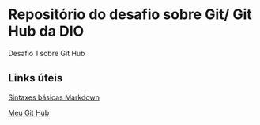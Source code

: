 # Repositório do desafio sobre Git/ Git Hub da DIO
Desafio 1 sobre Git Hub


## Links úteis

[Sintaxes básicas Markdown](https://www.markdownguide.org/)

[Meu Git Hub](https://github.com/Domingos-Savio-Jr)


